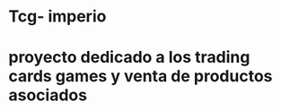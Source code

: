 <h1>
Tcg- imperio
<h1>
<p> proyecto dedicado a los trading cards games y venta de productos asociados<p>

